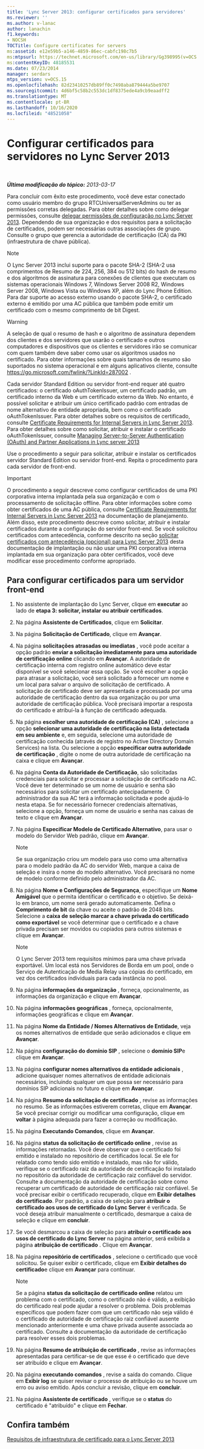 ```yaml
---
title: 'Lync Server 2013: configurar certificados para servidores'
ms.reviewer: ''
ms.author: v-lanac
author: lanachin
f1.keywords:
- NOCSH
TOCTitle: Configure certificates for servers
ms:assetid: e12e59b5-a146-4859-86ec-cabfc198c7b5
ms:mtpsurl: https://technet.microsoft.com/en-us/library/Gg398995(v=OCS.15)
ms:contentKeyID: 48185531
ms.date: 07/23/2014
manager: serdars
mtps_version: v=OCS.15
ms.openlocfilehash: 82d23410257db89ff0c7498aba879444a5be9707
ms.sourcegitcommit: 4d6bf5c58b2c553dc1df8375ede4a9cb9eaadff2
ms.translationtype: MT
ms.contentlocale: pt-BR
ms.lasthandoff: 10/16/2020
ms.locfileid: "48521058"
---
```

# <a name="configure-certificates-for-servers-in-lync-server-2013"></a>Configurar certificados para servidores no Lync Server 2013

<div data-xmlns="http://www.w3.org/1999/xhtml">

<div class="topic" data-xmlns="http://www.w3.org/1999/xhtml" data-msxsl="urn:schemas-microsoft-com:xslt" data-cs="https://msdn.microsoft.com/">

<div data-asp="https://msdn2.microsoft.com/asp">



</div>

<div id="mainSection">

<div id="mainBody">

<span> </span>

_**Última modificação do tópico:** 2013-03-17_

Para concluir com êxito este procedimento, você deve estar conectado como usuário membro do grupo RTCUniversalServerAdmins ou ter as permissões corretas delegadas. Para obter detalhes sobre como delegar permissões, consulte [delegar permissões de configuração no Lync Server 2013](lync-server-2013-delegate-setup-permissions.md). Dependendo de sua organização e dos requisitos para a solicitação de certificados, podem ser necessárias outras associações de grupo. Consulte o grupo que gerencia a autoridade de certificação (CA) da PKI (infraestrutura de chave pública).

<div>


> [!NOTE]  
> O Lync Server 2013 inclui suporte para o pacote SHA-2 (SHA-2 usa comprimentos de Resumo de 224, 256, 384 ou 512 bits) do hash de resumo e dos algoritmos de assinatura para conexões de clientes que executam os sistemas operacionais Windows 7, Windows Server 2008 R2, Windows Server 2008, Windows Vista ou Windows XP, além do Lync Phone Edition. Para dar suporte ao acesso externo usando o pacote SHA-2, o certificado externo é emitido por uma AC pública que também pode emitir um certificado com o mesmo comprimento de bit Digest.



</div>

<div>


> [!WARNING]  
> A seleção de qual o resumo de hash e o algoritmo de assinatura dependem dos clientes e dos servidores que usarão o certificado e outros computadores e dispositivos que os clientes e servidores irão se comunicar com quem também deve saber como usar os algoritmos usados no certificado. Para obter informações sobre quais tamanhos de resumo são suportados no sistema operacional e em alguns aplicativos cliente, consulte <A href="https://go.microsoft.com/fwlink/?linkid=287002">https://go.microsoft.com/fwlink/?LinkId=287002</A> .



</div>

Cada servidor Standard Edition ou servidor front-end requer até quatro certificados: o certificado oAuthTokenIssuer, um certificado padrão, um certificado interno da Web e um certificado externo da Web. No entanto, é possível solicitar e atribuir um único certificado padrão com entradas de nome alternativo de entidade apropriada, bem como o certificado oAuthTokenIssuer. Para obter detalhes sobre os requisitos de certificado, consulte [Certificate Requirements for Internal Servers in Lync Server 2013](lync-server-2013-certificate-requirements-for-internal-servers.md). Para obter detalhes sobre como solicitar, atribuir e instalar o certificado oAuthTokenIssuer, consulte [Managing Server-to-Server Authentication (OAuth) and Partner Applications in Lync server 2013](lync-server-2013-managing-server-to-server-authentication-oauth-and-partner-applications.md)

Use o procedimento a seguir para solicitar, atribuir e instalar os certificados servidor Standard Edition ou servidor front-end. Repita o procedimento para cada servidor de front-end.

<div>


> [!IMPORTANT]  
> O procedimento a seguir descreve como configurar certificados de uma PKI corporativa interna implantada pela sua organização e com o processamento de solicitação offline. Para obter informações sobre como obter certificados de uma AC pública, consulte <A href="lync-server-2013-certificate-requirements-for-internal-servers.md">Certificate Requirements for Internal Servers in Lync Server 2013</A> na documentação de planejamento. Além disso, este procedimento descreve como solicitar, atribuir e instalar certificados durante a configuração do servidor front-end. Se você solicitou certificados com antecedência, conforme descrito na seção <A href="lync-server-2013-request-certificates-in-advance-optional.md">solicitar certificados com antecedência (opcional) para Lync Server 2013</A> desta documentação de implantação ou não usar uma PKI corporativa interna implantada em sua organização para obter certificados, você deve modificar esse procedimento conforme apropriado.



</div>

<div>

## <a name="to-configure-certificates-for-a-front-end-server"></a>Para configurar certificados para um servidor front-end

1.  No assistente de implantação do Lync Server, clique em **executar** ao lado de **etapa 3: solicitar, instalar ou atribuir certificados**.

2.  Na página **Assistente de Certificados**, clique em **Solicitar**.

3.  Na página **Solicitação de Certificado**, clique em **Avançar**.

4.  Na página **solicitações atrasadas ou imediatas** , você pode aceitar a opção padrão **enviar a solicitação imediatamente para uma autoridade de certificação online** clicando em **Avançar**. A autoridade de certificação interna com registro online automático deve estar disponível se você selecionar essa opção. Se você escolher a opção para atrasar a solicitação, você será solicitado a fornecer um nome e um local para salvar o arquivo de solicitação de certificado. A solicitação de certificado deve ser apresentada e processada por uma autoridade de certificação dentro da sua organização ou por uma autoridade de certificação pública. Você precisará importar a resposta do certificado e atribuí-la à função de certificado adequada.

5.  Na página **escolher uma autoridade de certificação (CA)** , selecione a opção **selecionar uma autoridade de certificação na lista detectada em seu ambiente** e, em seguida, selecione uma autoridade de certificação conhecida (através de registro no Active Directory Domain Services) na lista. Ou selecione a opção **especificar outra autoridade de certificação** , digite o nome de outra autoridade de certificação na caixa e clique em **Avançar**.

6.  Na página **Conta da Autoridade de Certificação**, são solicitadas credenciais para solicitar e processar a solicitação de certificado na AC. Você deve ter determinado se um nome de usuário e senha são necessários para solicitar um certificado antecipadamente. O administrador da sua AC terá a informação solicitada e pode ajudá-lo nesta etapa. Se for necessário fornecer credenciais alternativas, selecione a opção, forneça um nome de usuário e senha nas caixas de texto e clique em **Avançar**.

7.  Na página **Especificar Modelo de Certificado Alternativo**, para usar o modelo do Servidor Web padrão, clique em **Avançar**.
    
    <div>
    

    > [!NOTE]  
    > Se sua organização criou um modelo para uso como uma alternativa para o modelo padrão da AC do servidor Web, marque a caixa de seleção e insira o nome do modelo alternativo. Você precisará no nome de modelo conforme definido pelo administrador da AC.

    
    </div>

8.  Na página **Nome e Configurações de Segurança**, especifique um **Nome Amigável** que o permita identificar o certificado e o objetivo. Se deixá-lo em branco, um nome será gerado automaticamente. Defina o **Comprimento de bit** da chave ou aceite o padrão de 2048 bits. Selecione a **caixa de seleção marcar a chave privada do certificado como exportável** se você determinar que o certificado e a chave privada precisam ser movidos ou copiados para outros sistemas e clique em **Avançar**.
    
    <div>
    

    > [!NOTE]  
    > O Lync Server 2013 tem requisitos mínimos para uma chave privada exportável. Um local está nos Servidores de Borda em um pool, onde o Serviço de Autenticação de Media Relay usa cópias do certificado, em vez dos certificados individuais para cada instância no pool.

    
    </div>

9.  Na página **informações da organização** , forneça, opcionalmente, as informações da organização e clique em **Avançar**.

10. Na página **informações geográficas** , forneça, opcionalmente, informações geográficas e clique em **Avançar**.

11. Na página **Nome da Entidade / Nomes Alternativos de Entidade**, veja os nomes alternativos de entidade que serão adicionados e clique em **Avançar**.

12. Na página **configuração do domínio SIP** , selecione o **domínio SIP**e clique em **Avançar**.

13. Na página **configurar nomes alternativos da entidade adicionais** , adicione quaisquer nomes alternativos de entidade adicionais necessários, incluindo qualquer um que possa ser necessário para domínios SIP adicionais no futuro e clique em **Avançar**.

14. Na página **Resumo da solicitação de certificado** , revise as informações no resumo. Se as informações estiverem corretas, clique em **Avançar**. Se você precisar corrigir ou modificar uma configuração, clique em **voltar** à página adequada para fazer a correção ou modificação.

15. Na página **Executando Comandos**, clique em **Avançar**.

16. Na página **status da solicitação de certificado online** , revise as informações retornadas. Você deve observar que o certificado foi emitido e instalado no repositório de certificados local. Se ele for relatado como tendo sido emitido e instalado, mas não for válido, verifique se o certificado raiz da autoridade de certificação foi instalado no repositório da autoridade de certificação raiz confiável do servidor. Consulte a documentação da autoridade de certificação sobre como recuperar um certificado de autoridade de certificação raiz confiável. Se você precisar exibir o certificado recuperado, clique em **Exibir detalhes do certificado**. Por padrão, a caixa de seleção para **atribuir o certificado aos usos de certificado do Lync Server** é verificada. Se você deseja atribuir manualmente o certificado, desmarque a caixa de seleção e clique em **concluir**.

17. Se você desmarcou a caixa de seleção para **atribuir o certificado aos usos de certificado do Lync Server** na página anterior, será exibida a página **atribuição de certificado** . Clique em **Avançar**.

18. Na página **repositório de certificados** , selecione o certificado que você solicitou. Se quiser exibir o certificado, clique em **Exibir detalhes do certificado**e clique em **Avançar** para continuar.
    
    <div>
    

    > [!NOTE]  
    > Se a página <STRONG>status da solicitação de certificado online</STRONG> relatou um problema com o certificado, como o certificado não é válido, a exibição do certificado real pode ajudar a resolver o problema. Dois problemas específicos que podem fazer com que um certificado não seja válido é o certificado de autoridade de certificação raiz confiável ausente mencionado anteriormente e uma chave privada ausente associada ao certificado. Consulte a documentação da autoridade de certificação para resolver esses dois problemas.

    
    </div>

19. Na página **Resumo de atribuição de certificado** , revise as informações apresentadas para certificar-se de que esse é o certificado que deve ser atribuído e clique em **Avançar**.

20. Na página **executando comandos** , revise a saída do comando. Clique em **Exibir log** se quiser revisar o processo de atribuição ou se houve um erro ou aviso emitido. Após concluir a revisão, clique em **concluir**.

21. Na página **Assistente de certificado** , verifique se o **status** do certificado é "atribuído" e clique em **Fechar**.

</div>

<div>

## <a name="see-also"></a>Confira também


[Requisitos de infraestrutura de certificado para o Lync Server 2013](lync-server-2013-certificate-infrastructure-requirements.md)  
  

</div>

</div>

<span> </span>

</div>

</div>

</div>


